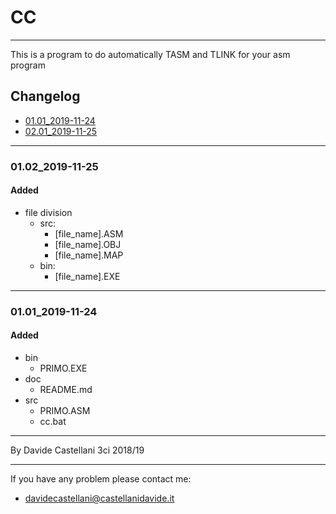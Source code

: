 # CC
---
This is a program to do automatically TASM and TLINK for your asm program

## Changelog
- [01.01_2019-11-24](#0101_2019-11-24)
- [02.01_2019-11-25](#0201_2019-11-25)

---
### 01.02_2019-11-25
#### Added
- file division
  - src:
    - [file_name].ASM
    - [file_name].OBJ
    - [file_name].MAP
  - bin:
    - [file_name].EXE

---
### 01.01_2019-11-24
#### Added
- bin
    - PRIMO.EXE
- doc
    - README.md
- src
    - PRIMO.ASM
    - cc.bat

---
By Davide Castellani 3ci 2018/19

---
If you have any problem please contact me:
- davidecastellani@castellanidavide.it